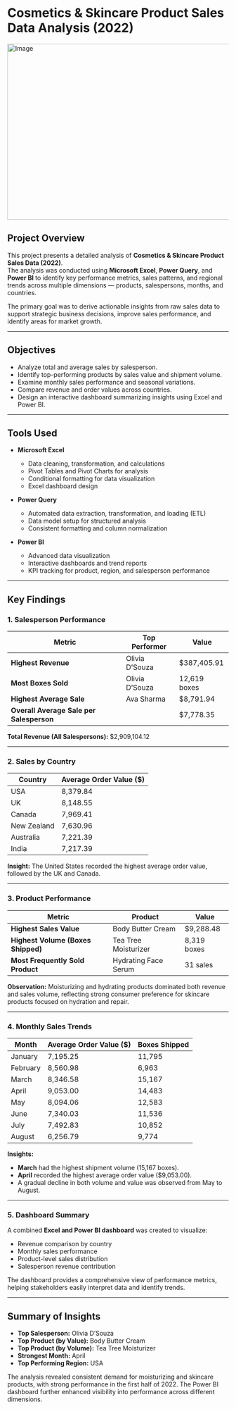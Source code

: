 # Cosmetics & Skincare Product Sales Data Analysis (2022)

<img width="795" height="400" alt="Image" src="https://github.com/user-attachments/assets/e4ab1201-e927-41cc-adfd-48f62d2728af" />

## Project Overview
This project presents a detailed analysis of **Cosmetics & Skincare Product Sales Data (2022)**.  
The analysis was conducted using **Microsoft Excel**, **Power Query**, and **Power BI** to identify key performance metrics, sales patterns, and regional trends across multiple dimensions — products, salespersons, months, and countries.

The primary goal was to derive actionable insights from raw sales data to support strategic business decisions, improve sales performance, and identify areas for market growth.

---

## Objectives
- Analyze total and average sales by salesperson.
- Identify top-performing products by sales value and shipment volume.
- Examine monthly sales performance and seasonal variations.
- Compare revenue and order values across countries.
- Design an interactive dashboard summarizing insights using Excel and Power BI.

---

## Tools Used
- **Microsoft Excel**
  - Data cleaning, transformation, and calculations
  - Pivot Tables and Pivot Charts for analysis
  - Conditional formatting for data visualization
  - Excel dashboard design

- **Power Query**
  - Automated data extraction, transformation, and loading (ETL)
  - Data model setup for structured analysis
  - Consistent formatting and column normalization

- **Power BI**
  - Advanced data visualization
  - Interactive dashboards and trend reports
  - KPI tracking for product, region, and salesperson performance

---

## Key Findings

### 1. Salesperson Performance
| Metric | Top Performer | Value |
|---------|----------------|--------|
| **Highest Revenue** | Olivia D’Souza | $387,405.91 |
| **Most Boxes Sold** | Olivia D’Souza | 12,619 boxes |
| **Highest Average Sale** | Ava Sharma | $8,791.94 |
| **Overall Average Sale per Salesperson** |  | $7,778.35 |

**Total Revenue (All Salespersons):** $2,909,104.12

---

### 2. Sales by Country
| Country | Average Order Value ($) |
|----------|--------------------------|
| USA | 8,379.84 |
| UK | 8,148.55 |
| Canada | 7,969.41 |
| New Zealand | 7,630.96 |
| Australia | 7,221.39 |
| India | 7,217.39 |

**Insight:** The United States recorded the highest average order value, followed by the UK and Canada.

---

### 3. Product Performance
| Metric | Product | Value |
|---------|----------|--------|
| **Highest Sales Value** | Body Butter Cream | $9,288.48 |
| **Highest Volume (Boxes Shipped)** | Tea Tree Moisturizer | 8,319 boxes |
| **Most Frequently Sold Product** | Hydrating Face Serum | 31 sales |

**Observation:** Moisturizing and hydrating products dominated both revenue and sales volume, reflecting strong consumer preference for skincare products focused on hydration and repair.

---

### 4. Monthly Sales Trends
| Month | Average Order Value ($) | Boxes Shipped |
|--------|--------------------------|----------------|
| January | 7,195.25 | 11,795 |
| February | 8,560.98 | 6,963 |
| March | 8,346.58 | 15,167 |
| April | 9,053.00 | 14,483 |
| May | 8,094.06 | 12,583 |
| June | 7,340.03 | 11,536 |
| July | 7,492.83 | 10,852 |
| August | 6,256.79 | 9,774 |

**Insights:**
- **March** had the highest shipment volume (15,167 boxes).  
- **April** recorded the highest average order value ($9,053.00).  
- A gradual decline in both volume and value was observed from May to August.

---

### 5. Dashboard Summary
A combined **Excel and Power BI dashboard** was created to visualize:
- Revenue comparison by country  
- Monthly sales performance  
- Product-level sales distribution  
- Salesperson revenue contribution  

The dashboard provides a comprehensive view of performance metrics, helping stakeholders easily interpret data and identify trends.

---

## Summary of Insights
- **Top Salesperson:** Olivia D’Souza  
- **Top Product (by Value):** Body Butter Cream  
- **Top Product (by Volume):** Tea Tree Moisturizer  
- **Strongest Month:** April  
- **Top Performing Region:** USA  

The analysis revealed consistent demand for moisturizing and skincare products, with strong performance in the first half of 2022. The Power BI dashboard further enhanced visibility into performance across different dimensions.



